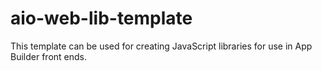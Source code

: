 
# aio-web-lib-template

This template can be used for creating JavaScript libraries for use in App Builder front ends.